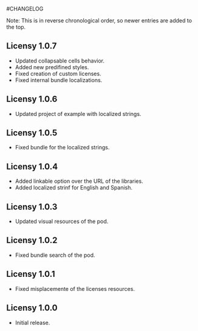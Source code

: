 #CHANGELOG

Note: This is in reverse chronological order, so newer entries are added to the top.

## Licensy 1.0.7

- Updated collapsable cells behavior.
- Added new predifined styles.
- Fixed creation of custom licenses.
- Fixed internal bundle localizations.

## Licensy 1.0.6

- Updated project of example with localized strings.

## Licensy 1.0.5

- Fixed bundle for the localized strings.

## Licensy 1.0.4

- Added linkable option over the URL of the libraries.
- Added localized strinf for English and Spanish.

## Licensy 1.0.3

- Updated visual resources of the pod.

## Licensy 1.0.2

- Fixed bundle search of the pod.

## Licensy 1.0.1

- Fixed misplacemente of the licenses resources.

## Licensy 1.0.0

- Initial release.





